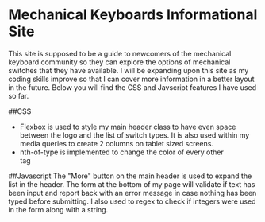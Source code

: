 # Mechanical Keyboards Informational Site

This site is supposed to be a guide to newcomers of the mechanical keyboard community so they can explore the options of mechanical switches that they have available. I will be expanding upon this site as my coding skills improve so that I can cover more information in a better layout in the future.
Below you will find the CSS and Javscript features I have used so far.

##CSS
- Flexbox is used to style my main header class to have even space between the logo and the list of switch types. It is also used within my media queries to create 2 columns on tablet sized screens.
- nth-of-type is implemented to change the color of every other <article> tag

##Javascript
The "More" button on the main header is used to expand the list in the header. 
The form at the bottom of my page will validate if text has been input and report back with an error message in case nothing has been typed before submitting. I also used to regex to check if integers were used in the form along with a string.
